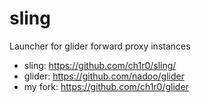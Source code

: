 # sling
Launcher for glider forward proxy instances

* sling: https://github.com/ch1r0/sling/
* glider: https://github.com/nadoo/glider
* my fork: https://github.com/ch1r0/glider
